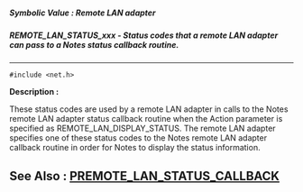 ##### Symbolic Value : Remote LAN adapter
##### REMOTE_LAN_STATUS_xxx - Status codes that a remote LAN adapter can pass to a Notes status callback routine.
---
```
#include <net.h>
```
**Description :**

These status codes are used by a remote LAN adapter in calls to the Notes 
remote LAN adapter status callback routine when the Action parameter is 
specified as REMOTE_LAN_DISPLAY_STATUS.  The remote LAN adapter specifies one 
of these status codes to the Notes remote LAN adapter callback routine in order 
for Notes to display the status information. 

**See Also :**
[PREMOTE_LAN_STATUS_CALLBACK](/domino-c-api-docs/reference/Data/PREMOTE_LAN_STATUS_CALLBACK)
---

